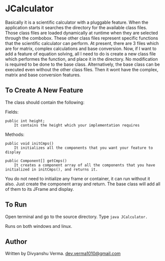 JCalculator
===========

Basically it is a scientific calculator with a pluggable feature. When the application starts it searches the directory for the available class files. Those class files are loaded dynamically at runtime when they are selected through the combobox. These other class files represent specific functions that the scientific calculator can perform. At present, there are 3 files which are for matrix, complex calculations and base conversion.
Now, if I want to add a feature of equation solving, all I need to do is create a new class file which performes the function, and place it in the directory. No modification is required to be done to the base class.
Alternatively, the base class can be executed even without the other class files. Then it wont have the complex, matrix and base conversion features.

To Create A New Feature
-----------------------

The class should contain the following:

Fields:

	public int height;
		It contains the height which your implementation requires

Methods:

	public void initCmps()
		It initializes all the components that you want your feature to display
	
	public Component[] getCmps()
		It creates a component array of all the components that you have initialized in initCmps(), and returns it.

	
You do not need to initialize any frame or container, it can run without it also.
Just create the component array and return. The base class will add all of them to its JFrame and display.

To Run
-------

Open terminal and go to the source directory. Type `java JCalculator.`

Runs on both windows and linux.

Author
------

Written by Divyanshu Verma.
dev.verma1010@gmail.com
